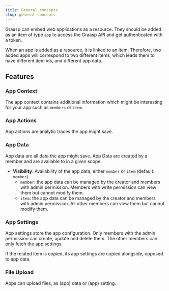 ```yaml
---
title: General concepts
slug: general-concepts
---
```



Graasp can embed web applications as a resource. They should be added as an item of type `app` to access the Graasp API and get authenticated with a token.

When an app is added as a resource, it is linked to an item. Therefore, two added apps will correspond to two different items, which leads them to have different item ids, and different app data.

## Features

### App Context

The app context contains additional information which might be interesting for your app such as `members` or `item`.

### App Actions

App actions are analytic traces the app might save.

### App Data

App data are all data the app might save. App Data are created by a member and are available to in a given scope.

- **Visibility**: Availability of the app data, either `member` or `item` (default: `member`)
  - `member`: the app data can be managed by the creator and members with admin permission. Members with write permission can view them but cannot modify them.
  - `item`: the app data can be managed by the creator and members with admin permission. All other members can view them but cannot modify them.

### App Settings

App settings store the app configuration. Only members with the admin permission can create, update and delete them. The other members can only fetch the app settings.

If the related item is copied, its app settings are copied alongside, opposed to app data.

### File Upload

Apps can upload files, as (app) data or (app) setting.
